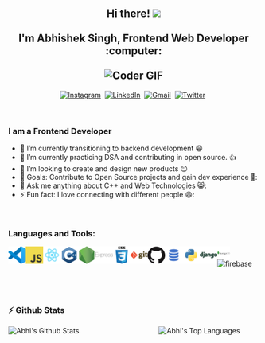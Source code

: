 <h2 align="center">
 <abc>
  <br>Hi there! <img src="https://user-images.githubusercontent.com/42378118/110234147-e3259600-7f4e-11eb-95be-0c4047144dea.gif" width="30"><br>
  <br> I'm Abhishek Singh, Frontend Web Developer :computer:<br>
  <br>
    <img src="https://media.giphy.com/media/SWoSkN6DxTszqIKEqv/giphy.gif" alt="Coder GIF" width="500">
 </abc>
</h2> 
<p align="center">
<span><a href="https://www.instagram.com/abhi_7.7/"><img src="https://img.shields.io/badge/instagram-%23E4405F.svg?&style=for-the-badge&logo=instagram&logoColor=white" alt="Instagram" /></a></span>&nbsp;
<span><a href="https://www.linkedin.com/in/abhisheksingh772000/"><img src="https://img.shields.io/badge/linkedin-%230077B5.svg?&style=for-the-badge&logo=linkedin&logoColor=white" alt="LinkedIn" /></a></span>&nbsp;
<a href="mailto:assomvanshi7@gmail.com?subject=Hola%20Sumanth"><img src="https://img.shields.io/badge/gmail-%23D14836.svg?&style=for-the-badge&logo=gmail&logoColor=white" alt="Gmail"/></a>&nbsp;
<span><a href="https://twitter.com/Abhi00929195/"><img src="https://img.shields.io/badge/twitter-%230077B5.svg?&style=for-the-badge&logo=twitter&logoColor=white" alt="Twitter" /></a></span>&nbsp;

</p>

<br>

### I am a Frontend Developer
- 🔭 I’m currently transitioning to backend development  :grin:
- 🌱 I’m currently practicing DSA and contributing in open source. 👍
- 👯 I’m looking to create and design new products :wink:
- 🥅 Goals: Contribute to Open Source projects and gain dev experience 🐥:
- 💬 Ask me anything about C++ and Web Technologies 😸:
- ⚡ Fun fact: I love connecting with different people 😄:

<br>

### Languages and Tools: 


<img align="left" alt="Visual Studio Code" width="35px" src="https://raw.githubusercontent.com/github/explore/80688e429a7d4ef2fca1e82350fe8e3517d3494d/topics/visual-studio-code/visual-studio-code.png" />
<img align="left" alt="JavaScript" width="35px" src="https://raw.githubusercontent.com/github/explore/80688e429a7d4ef2fca1e82350fe8e3517d3494d/topics/javascript/javascript.png" />
<img align="left" alt="Vscode" width="35px" src="https://raw.githubusercontent.com/github/explore/80688e429a7d4ef2fca1e82350fe8e3517d3494d/topics/react/react.png" />
<img align="left" alt="cpp" width="35px" src="https://raw.githubusercontent.com/github/explore/80688e429a7d4ef2fca1e82350fe8e3517d3494d/topics/cpp/cpp.png" />
<img align="left" alt="nodeJs" width="35px" src="https://raw.githubusercontent.com/github/explore/80688e429a7d4ef2fca1e82350fe8e3517d3494d/topics/nodejs/nodejs.png" />
<img align="left" alt="express" width="35px" src="https://raw.githubusercontent.com/github/explore/80688e429a7d4ef2fca1e82350fe8e3517d3494d/topics/express/express.png" />
<img align="left" alt="CSS3" width="35px" src="https://raw.githubusercontent.com/github/explore/80688e429a7d4ef2fca1e82350fe8e3517d3494d/topics/css/css.png" />
<img align="left" alt="Git" width="35px" src="https://raw.githubusercontent.com/github/explore/80688e429a7d4ef2fca1e82350fe8e3517d3494d/topics/git/git.png" />
<img align="left" alt="GitHub" width="35px" src="https://raw.githubusercontent.com/github/explore/78df643247d429f6cc873026c0622819ad797942/topics/github/github.png" />
<img align="left" alt="SQL" width="35px" src="https://raw.githubusercontent.com/github/explore/80688e429a7d4ef2fca1e82350fe8e3517d3494d/topics/sql/sql.png" />
<img align="left" alt="django" width="35px" src="https://raw.githubusercontent.com/github/explore/80688e429a7d4ef2fca1e82350fe8e3517d3494d/topics/python/python.png" />
<img align="left" alt="python" width="35px" src="https://raw.githubusercontent.com/github/explore/80688e429a7d4ef2fca1e82350fe8e3517d3494d/topics/django/django.png" />
<img align="left" alt="MongoDB" width="26px" src="https://raw.githubusercontent.com/github/explore/80688e429a7d4ef2fca1e82350fe8e3517d3494d/topics/mongodb/mongodb.png" />
<img src="https://www.vectorlogo.zone/logos/firebase/firebase-icon.svg" alt="firebase" width="40" height="40"/> </a>

<br>
<br>
<br>
<br>

### :zap: Github Stats

  <img align="left" src="https://github-readme-stats.vercel.app/api?username=abhishek-singh77&show_icons=true&title_color=fff&icon_color=79ff97&text_color=efefef&bg_color=24292e" alt="Abhi's Github Stats" width="60%">
  
<img src="https://github-readme-stats.vercel.app/api/top-langs/?username=abhishek-singh77&show_icons=true&hide_border=true&theme=radical" width="37%" alt="Abhi's Top Languages">



<!--
**abhishek-singh77/abhishek-singh77** is a ✨ _special_ ✨ repository because its `README.md` (this file) appears on your GitHub profile.

Here are some ideas to get you started:

- 🔭 I’m currently working on ...
- 🌱 I’m currently learning ...
- 👯 I’m looking to collaborate on ...
- 🤔 I’m looking for help with ...
- 💬 Ask me about ...
- 📫 How to reach me: ...
- 😄 Pronouns: ...
- ⚡ Fun fact: ...
-->
